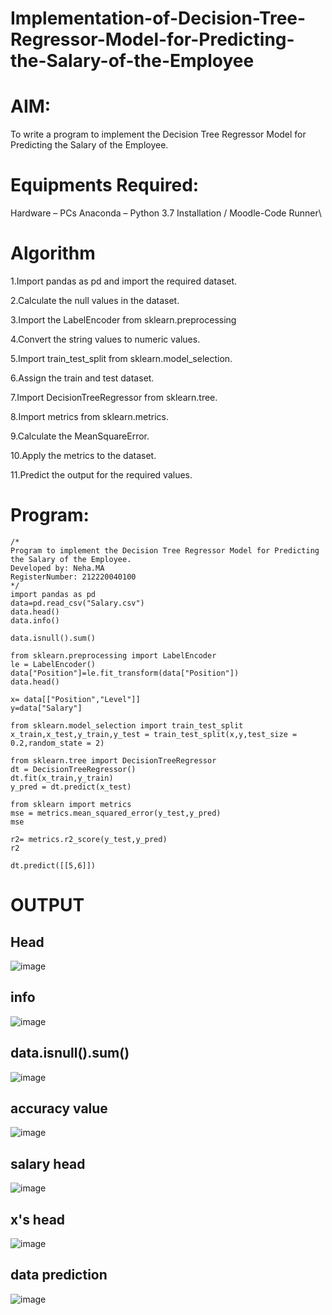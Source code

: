 # Implementation-of-Decision-Tree-Regressor-Model-for-Predicting-the-Salary-of-the-Employee

# AIM:
To write a program to implement the Decision Tree Regressor Model for Predicting the Salary of the Employee.

# Equipments Required:
Hardware – PCs
Anaconda – Python 3.7 Installation / Moodle-Code Runner\

# Algorithm
1.Import pandas as pd and import the required dataset.

2.Calculate the null values in the dataset.

3.Import the LabelEncoder from sklearn.preprocessing

4.Convert the string values to numeric values.

5.Import train_test_split from sklearn.model_selection.

6.Assign the train and test dataset.

7.Import DecisionTreeRegressor from sklearn.tree.

8.Import metrics from sklearn.metrics.

9.Calculate the MeanSquareError.

10.Apply the metrics to the dataset.

11.Predict the output for the required values.

# Program:
```
/*
Program to implement the Decision Tree Regressor Model for Predicting the Salary of the Employee.
Developed by: Neha.MA
RegisterNumber: 212220040100
*/
import pandas as pd
data=pd.read_csv("Salary.csv")
data.head()
data.info()

data.isnull().sum()

from sklearn.preprocessing import LabelEncoder
le = LabelEncoder()
data["Position"]=le.fit_transform(data["Position"])
data.head()

x= data[["Position","Level"]]
y=data["Salary"]

from sklearn.model_selection import train_test_split
x_train,x_test,y_train,y_test = train_test_split(x,y,test_size = 0.2,random_state = 2)

from sklearn.tree import DecisionTreeRegressor
dt = DecisionTreeRegressor()
dt.fit(x_train,y_train)
y_pred = dt.predict(x_test)

from sklearn import metrics
mse = metrics.mean_squared_error(y_test,y_pred)
mse

r2= metrics.r2_score(y_test,y_pred)
r2

dt.predict([[5,6]])
```
# OUTPUT

## Head

![image](https://github.com/neha074/Implementation-of-Decision-Tree-Regressor-Model-for-Predicting-the-Salary-of-the-Employee/assets/113016903/eadc5f91-1476-433a-9b37-9b0350aff9bc)

## info

![image](https://github.com/neha074/Implementation-of-Decision-Tree-Regressor-Model-for-Predicting-the-Salary-of-the-Employee/assets/113016903/5a2a5d1c-fa9a-4add-a780-80a96e3ce3ca)


## data.isnull().sum()

![image](https://github.com/neha074/Implementation-of-Decision-Tree-Regressor-Model-for-Predicting-the-Salary-of-the-Employee/assets/113016903/d5102bfe-6e97-4270-a144-de4df38ecce2)


## accuracy value

![image](https://github.com/neha074/Implementation-of-Decision-Tree-Regressor-Model-for-Predicting-the-Salary-of-the-Employee/assets/113016903/a4c01ae7-a9a1-46cd-b96a-c7a2656f140c)


## salary head

![image](https://github.com/neha074/Implementation-of-Decision-Tree-Regressor-Model-for-Predicting-the-Salary-of-the-Employee/assets/113016903/07312ad9-9f3a-4db9-b43c-f6cb2e3604c4)

## x's head

![image](https://github.com/neha074/Implementation-of-Decision-Tree-Regressor-Model-for-Predicting-the-Salary-of-the-Employee/assets/113016903/78cdeb94-6318-4e9b-9265-e4195c703fbe)

## data prediction

![image](https://github.com/neha074/Implementation-of-Decision-Tree-Regressor-Model-for-Predicting-the-Salary-of-the-Employee/assets/113016903/312f4f22-7c5d-4686-b836-f904c1a7b7c3)


